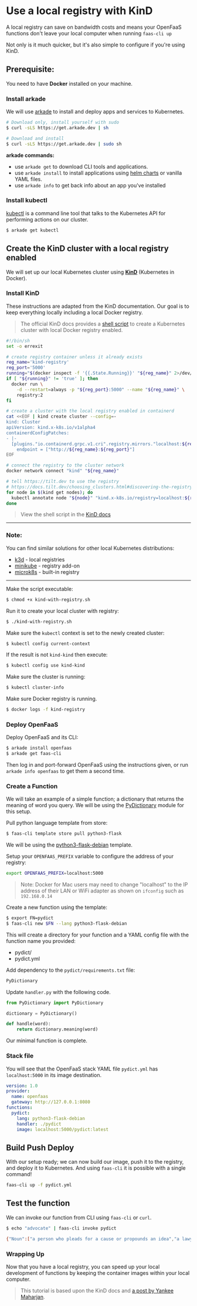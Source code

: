 # Use a local registry with KinD

A local registry can save on bandwidth costs and means your OpenFaaS functions don't leave your local computer when running `faas-cli up`

Not only is it much quicker, but it's also simple to configure if you're using KinD.

## Prerequisite:

You need to have **Docker** installed on your machine.

### Install arkade

We will use [arkade](https://github.com/alexellis/arkade) to install and deploy apps and services to Kubernetes.

```bash
# Download only, install yourself with sudo
$ curl -sLS https://get.arkade.dev | sh

# Download and install
$ curl -sLS https://get.arkade.dev | sudo sh
```

**arkade commands:**

* use `arkade get` to download CLI tools and applications.
* use `arkade install` to install applications using [helm charts](https://helm.sh/docs/topics/charts/) or vanilla YAML files.
* use `arkade info` to get back info about an app you've installed

### Install kubectl

[kubectl](https://kubernetes.io/docs/reference/kubectl/overview/) is a command line tool that talks to the Kubernetes API for performing actions on our cluster.

```bash
$ arkade get kubectl
```

## Create the KinD cluster with a local registry enabled

We will set up our local Kubernetes cluster using [**KinD**](https://github.com/kubernetes-sigs/kind) (Kubernetes in Docker). 

### Install KinD

These instructions are adapted from the KinD documentation. Our goal is to keep everything locally including a local Docker registry.

> The official KinD docs provides a [shell script](https://kind.sigs.k8s.io/docs/user/local-registry/) to create a Kubernetes cluster with local Docker registry enabled.

```bash
#!/bin/sh
set -o errexit

# create registry container unless it already exists
reg_name='kind-registry'
reg_port='5000'
running="$(docker inspect -f '{{.State.Running}}' "${reg_name}" 2>/dev/null || true)"
if [ "${running}" != 'true' ]; then
  docker run \
    -d --restart=always -p "${reg_port}:5000" --name "${reg_name}" \
    registry:2
fi

# create a cluster with the local registry enabled in containerd
cat <<EOF | kind create cluster --config=-
kind: Cluster
apiVersion: kind.x-k8s.io/v1alpha4
containerdConfigPatches:
- |-
  [plugins."io.containerd.grpc.v1.cri".registry.mirrors."localhost:${reg_port}"]
    endpoint = ["http://${reg_name}:${reg_port}"]
EOF

# connect the registry to the cluster network
docker network connect "kind" "${reg_name}"

# tell https://tilt.dev to use the registry
# https://docs.tilt.dev/choosing_clusters.html#discovering-the-registry
for node in $(kind get nodes); do
  kubectl annotate node "${node}" "kind.x-k8s.io/registry=localhost:${reg_port}";
done
```

> View the shell script in the [KinD docs](https://kind.sigs.k8s.io/examples/kind-with-registry.sh)

---

### Note:

You can find similar solutions for other local Kubernetes distributions:

* [k3d](https://k3d.io/v5.4.4/usage/registries/#using-a-local-registry) - local registries
* [minikube](https://minikube.sigs.k8s.io/docs/handbook/registry/) - registry add-on
* [microk8s](https://microk8s.io/docs/registry-built-in) - built-in registry
---

Make the script executable:

```bash
$ chmod +x kind-with-registry.sh
```

Run it to create your local cluster with registry:

```bash
$ ./kind-with-registry.sh
```

Make sure the `kubectl` context is set to the newly created cluster:

```bash
$ kubectl config current-context
```

If the result is not `kind-kind` then execute:

```bash
$ kubectl config use kind-kind
```

Make sure the cluster is running:

```bash
$ kubectl cluster-info
```

Make sure Docker registry is running.

```bash
$ docker logs -f kind-registry
```

### Deploy OpenFaaS

Deploy OpenFaaS and its CLI:

```bash
$ arkade install openfaas
$ arkade get faas-cli
```

Then log in and port-forward OpenFaaS using the instructions given, or run `arkade info openfaas` to get them a second time.

### Create a Function

We will take an example of a simple function; a dictionary that returns the meaning of word you query. We will be using the [PyDictionary](https://pypi.org/project/PyDictionary/) module for this setup.

Pull python language template from store:

```bash
$ faas-cli template store pull python3-flask
```

We will be using the [python3-flask-debian](https://github.com/openfaas-incubator/python-flask-template/tree/master/template/python3-flask-debian) template.

Setup your `OPENFAAS_PREFIX` variable to configure the address of your registry:

```bash
export OPENFAAS_PREFIX=localhost:5000
```

> Note: Docker for Mac users may need to change "localhost" to the IP address of their LAN or WiFi adapter as shown on `ifconfig` such as `192.168.0.14`

Create a new function using the template:

```bash
$ export FN=pydict
$ faas-cli new $FN --lang python3-flask-debian
```

This will create a directory for your function and a YAML config file with the function name you provided: 

* pydict/
* pydict.yml

Add dependency to the `pydict/requirements.txt` file: 

```txt
PyDictionary
```

Update `handler.py` with the following code.

```python
from PyDictionary import PyDictionary

dictionary = PyDictionary()

def handle(word):     
    return dictionary.meaning(word)
```

Our minimal function is complete. 

### Stack file

You will see that the OpenFaaS stack YAML file `pydict.yml` has `localhost:5000` in its image destination.

```yaml
version: 1.0
provider:
  name: openfaas
  gateway: http://127.0.0.1:8080
functions:
  pydict:
    lang: python3-flask-debian
    handler: ./pydict
    image: localhost:5000/pydict:latest
```

## Build Push Deploy 

With our setup ready; we can now build our image, push it to the registry, and deploy it to Kubernetes. And using `faas-cli` it is possible with a single command! 

```bash
faas-cli up -f pydict.yml
```

## Test the function

We can invoke our function from CLI using `faas-cli` or `curl`.

```bash
$ echo "advocate" | faas-cli invoke pydict

{"Noun":["a person who pleads for a cause or propounds an idea","a lawyer who pleads cases in court"],"Verb":["push for something","speak, plead, or argue in favor of"]}
```

### Wrapping Up

Now that you have a local registry, you can speed up your local development of functions by keeping the container images within your local computer.

> This tutorial is based upon the KinD docs and [a post by Yankee Maharjan](https://dev.to/yankee/deploy-your-serverless-python-function-locally-with-openfaas-in-kubernetes-18jf).